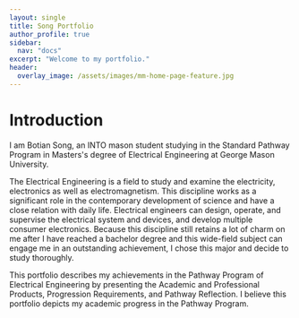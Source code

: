 ```yaml
---
layout: single
title: Song Portfolio
author_profile: true
sidebar:
  nav: "docs"
excerpt: "Welcome to my portfolio."
header:
  overlay_image: /assets/images/mm-home-page-feature.jpg
---
```

# Introduction

I am Botian Song, an INTO mason student studying in the Standard Pathway Program in Masters&#39;s degree of Electrical Engineering at George Mason University. 

The Electrical Engineering is a field to study and examine the electricity, electronics as well as electromagnetism. This discipline works as a significant role in the contemporary development of science and have a close relation with daily life. Electrical engineers can design, operate, and supervise the electrical system and devices, and develop multiple consumer electronics. Because this discipline still retains a lot of charm on me after I have reached a bachelor degree and this wide-field subject can engage me in an outstanding achievement, I chose this major and decide to study thoroughly. 

This portfolio describes my achievements in the Pathway Program of Electrical Engineering by presenting the Academic and Professional Products, Progression Requirements, and Pathway Reflection. I believe this portfolio depicts my academic progress in the Pathway Program.
